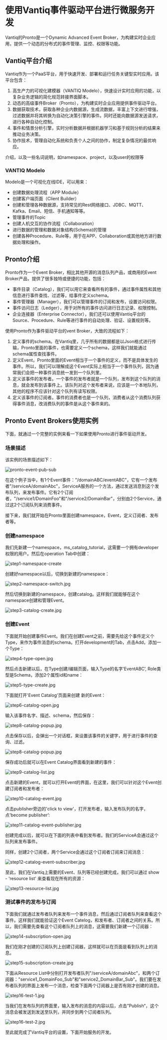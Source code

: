 # 使用Vantiq事件驱动平台进行微服务开发

Vantiq的Pronto是一个Dynamic Advanced Event Broker​，为构建实时企业应用，提供一个动态的分布式的事件管理、监控、权限等功能。

## Vantiq平台介绍
Vantiq作为一个PaaS平台，用于快速开发、部署和运行任务关键型实时应用。该平台包含：
1. 高生产力的可视化建模器（VANTIQ  Modelo），快速设计实时应用的功能，以复杂业务逻辑的简化规范转接界面脚本。
2. 动态的高级事件Broker（Pronto），为构建实时企业应用提供事件驱动平台。
3. 数据获取技术，获取各种企业内数据源，生成流数据，丰富上下文进行增强，过滤数据并将其转换为自动化决策引擎的事件。同时还能向数据源发送请求，进行各种自动化控制。
4. 事件和情景分析引擎，实时分析数据并根据机器学习和基于规则分析的结果来推动业务决策。
5. 协作技术，管理自动化系统和负责个人之间的协作，制定复杂情况的最优响应。

 介绍，以及一些名词说明，如namespace、project，以及user的权限等
### VANTIQ Modelo
Modelo是一个可视化在线IDE，可以用来：
 * 创建数据处理流程（APP Module）
 * 创建客户端页面（Client Builder）
 * 创建和管理各种数据源，支持常见的Rest网络接口、JDBC、MQTT、Kafka、Email、短信、手机通知等等。
 * 管理事件的Topic
 * 创建人机交互的协作流程（Collaboration）
 * 进行数据的管理和数据对象结构(Schema)的管理
 * 创建各种Procedure、Rule等，用于在APP、Collaboration或其他地方进行数据处理和操作。

## Pronto介绍
Pronto作为一个Event Broker​，相比其他开源的消息队列产品，或商用的Event Broker​产品，提供了很多独特或便捷的功能，包括：
 * 事件目录（Catalog），我们可以用它来查看所有的事件，通过事件属性和其他信息进行事件查找、过滤等，给事件定义schema。
 * 事件管理器（Manager），我们可以管理事件的订阅和发布，设置访问权限。
 * 事件访问日志（Ledger），用于对所有的事件访问进行日志记录、权限控制。
 * 企业连接器（Enterprise Connector），我们还可以使用Vantiq平台的Source、Procedure、Rule等进行事件的自动处理、验证、设置规则等。

使用Pronto作为事件驱动平台的vent Broker​，大致的流程如下：
1. 定义事件的schema。在Vantiq里，几乎所有的数据都是以Json格式进行传输，Pronto里面的事件，也需要定义一个schema，这样我们就能通过schema属性查找事件。
2. 定义Event，Pronto里面的Event相当于一个事件的定义，而不是具体发生的事件。所以，我们可以理解成这个Event实际上相当于一个事件队列，因为通常我们会把一种事件消息统一发到一个队列里。
3. 定义该事件的发布者。一个事件的发布者就是一个队列，发布到这个队列的消息，就会发布到该事件上。该队列对这个发布者来说，应该是一个本地队列，其他的程序不应该针对这个队列有读写权限。
4. 定义该事件的订阅者。事件的消费者也是一个队列，消费者从这个消费队列获得事件消息，改消费队列的事件是从这个事件来的。

## Pronto Event Brokers使用实例
下面，就通过一个完整的实例来看一下如果使用Pronto进行事件驱动开发。

### 场景描述
该实例的场景描述如下：

![pronto-event-pub-sub](2_vantiq_pronto_tutorial/pronto-event-pub-sub.jpg?raw=true "Printo-Event_Pub_Sub")

在这个例子当中，有1个Event事件："/domainABC/eventABC"，它有一个发布者"/serviceA/domainAbc"，ServiceA服务的一个方法，通过发送消息到这个发布队列，来发布事件。它有2个订阅者，"/service1/DomainFoo"和"/service2/DomainBar"，分别由2个Service，通过这2个订阅队列来消费事件。

接下来，我们就开始在Pronto里面创建namespace，Event，定义订阅者、发布者等。

### 创建namespace
我们先新建一个namespace，ms_catalog_tutorial，这需要一个拥有developer权限的用户。然后在operation Tab中创建：

![step1-namespace-create](2_vantiq_pronto_tutorial/step1-namespace-create.jpg.jpg?raw=true "create namespace")

创建好namespace以后，切换到新建的namespace：

![step2-namespace-switch.jpg](2_vantiq_pronto_tutorial/step2-namespace-switch.jpg?raw=true "switch namespace")

然后切换到新建的namespace，创建catalog。这样我们就能够在这个namespace创建和管理Event。

![step3-catalog-create.jpg](2_vantiq_pronto_tutorial/step3-catalog-create.jpg.jpg?raw=true "create catalog")


### 创建Event
下面就开始创建事件Event。我们在创建Event之前，需要先给这个事件定义个Type，来作为事件消息的schema。打开development的Tab，点击Add，添加一个Type：

![step4-type-open.jpg](2_vantiq_pronto_tutorial/step4-type-open.jpg?raw=true "Open Type")

然后点击新建以后，在Type创建/编辑页面，输入Type的名字‘EventABC’, Role类型是Schema，添加2个属性id和name：

![step5-type-create.jpg](2_vantiq_pronto_tutorial/step5-type-create.jpg?raw=true "Create Type")

下面就打开'Event Catalog'页面来创建 新的Event：

![step6-catalog-open.jpg](2_vantiq_pronto_tutorial/step6-catalog-open.jpg?raw=true "Open Catalog")

输入该事件名字、描述、schema，然后保存：

![step8-catalog-popup.jpg](2_vantiq_pronto_tutorial/step8-catalog-popup.jpg?raw=true "Save Catalog")

点击保存以后，会弹出一个对话框，来设置该事件的关键字，用于进行事件的查询、过滤。

![step8-catalog-popup.jpg](2_vantiq_pronto_tutorial/step8-catalog-popup.jpg?raw=true "Save Catalog")

保存成功后就可以在Event Catalog界面看到新建的事件：

![step9-catalog-list.jpg](2_vantiq_pronto_tutorial/step9-catalog-list.jpg?raw=true "Catalog Result")

点击新建的Event，就可以打开Event的界面，在这里，我们可以针对这个Event创建订阅者和发布者：

![step10-catalog-event.jpg](2_vantiq_pronto_tutorial/step10-catalog-event.jpg?raw=true "Catalog Event")

点击publisher旁边的'click to view'，打开发布者，输入发布队列的名字，点‘become publisher’:

![step11-catalog-event-publisher.jpg](2_vantiq_pronto_tutorial/step11-catalog-event-publisher.jpg?raw=true "Catalog Event Publisher")

创建完成以后，就可以在下面的列表中看到发布者。我们的ServiceA会通过这个队列来发布事件。

同样，创建2个订阅者，两个Service会通过这个订阅者订阅来订阅消息：

![step12-catalog-event-subscriber.jpg](2_vantiq_pronto_tutorial/step12-catalog-event-subscriber.jpg?raw=true "Catalog Event Subscriber")

至此，我们在Vantiq上需要的Event、队列等已经创建完成，我们可以通过 show - 'resource list' 来查看现在所有的资源：

![step13-resource-list.jpg](2_vantiq_pronto_tutorial/step13-resource-list.jpg?raw=true "Resource List")

### 测试事件的发布与订阅
下面我们就通过发布者队列来发布一个事件消息，然后通过订阅者队列来查看这个事件。这样我们就能验证这个Event Catelog，和发布者、订阅者之间的关系。所以，我们需要先查看这个订阅者队列上的消息，这需要我们新建一个订阅器：

![step14-subscription-open.jpg](2_vantiq_pronto_tutorial/step14-subscription-open.jpg?raw=true "Open Subscription")

我们在刚才创建的订阅队列上创建订阅器，这样就可以在页面是看到队列上的消息。

![step15-subscription-create.jpg](2_vantiq_pronto_tutorial/step15-subscription-create.jpg?raw=true "Open Subscription")

下面从Resource List中分别打开发布者队列"/serviceA/domainAbc"，和两个订阅器："service1_DomainFoo_Sub"和"service2_DomainBar_Sub"。我们要在发布者队列的界面上发布一个消息，检查下面两个订阅器上是否有刚才创建的消息。

![step16-test-1.jpg](2_vantiq_pronto_tutorial/step16-test-1.jpg?raw=true "Open Subscription")

当我们在发布队列的界面里，输入发布的消息的内容以后，点击”Publish“，这个消息会被发送到发送至队列，并同步到两个订阅者队列。

![step16-test-2.jpg](2_vantiq_pronto_tutorial/step16-test-2.jpg?raw=true "Open Subscription")

至此就完成了Vantiq平台的设置，下面开始服务的开发。